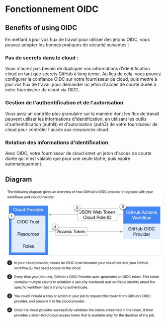 # Fonctionnement OIDC

## Benefits of using OIDC

En mettant à jour vos flux de travail pour utiliser des jetons OIDC, vous pouvez adopter les bonnes pratiques de sécurité suivantes :

### Pas de secrets dans le cloud :
Vous n'aurez pas besoin de dupliquer vos informations d'identification cloud en tant que secrets GitHub à long terme. Au lieu de cela, vous pouvez configurer la confiance OIDC sur votre fournisseur de cloud, puis mettre à jour vos flux de travail pour demander un jeton d'accès de courte durée à votre fournisseur de cloud via OIDC.

### Gestion de l'authentification et de l'autorisation
Vous avez un contrôle plus granulaire sur la manière dont les flux de travail peuvent utiliser les informations d'identification, en utilisant les outils d'authentification (authN) et d'autorisation (authZ) de votre fournisseur de cloud pour contrôler l'accès aux ressources cloud.

### Rotation des informations d'identification
Avec OIDC, votre fournisseur de cloud émet un jeton d'accès de courte durée qui n'est valable que pour une seule tâche, puis expire automatiquement.

## Diagram

![image](https://github.com/nyckosleducmanage/runnerlocal/blob/main/oidc/oidc.png)
